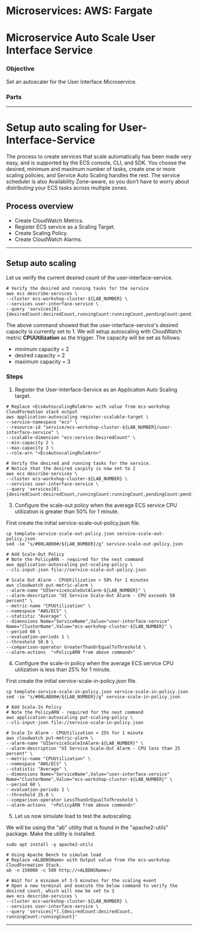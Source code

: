 # Microservices: AWS: Fargate
# Microservice Auto Scale User Interface Service

### Objective

Set an autoscaler for the User Interface Microservice. 

### Parts



___

# Setup auto scaling for User-Interface-Service

The process to create services that scale automatically has been made very easy, and is supported by the ECS console, CLI, and SDK. You choose the desired, minimum and maximum number of tasks, create one or more scaling policies, and Service Auto Scaling handles the rest. The service scheduler is also Availability Zone–aware, so you don’t have to worry about distributing your ECS tasks across multiple zones.

## Process overview

- Create CloudWatch Metrics.
- Register ECS service as a Scaling Target.
- Create Scaling Policy.
- Create CloudWatch Alarms.

___

## Setup auto scaling

Let us verify the current desired count of the user-interface-service.

~~~shell
# Verify the desired and running tasks for the service
aws ecs describe-services \
--cluster ecs-workshop-cluster-${LAB_NUMBER} \
--services user-interface-service \
--query 'services[0].{desiredCount:desiredCount,runningCount:runningCount,pendingCount:pendingCount}'
~~~

The above command showed that the user-interface-service's desired capacity is currently set to 1. We will setup autoscaling with CloudWatch metric **CPUUtilization** as the trigger. The capacity will be set as follows:

- minimum capacity = 2
- desired capacity = 2
- maximum capacity = 3

### Steps

1. Register the User-Interface-Service as an Application Auto Scaling target.

~~~shell
# Replace <EcsAutoscalingRoleArn> with value from ecs-workshop CloudFormation stack output
aws application-autoscaling register-scalable-target \
--service-namespace "ecs" \
--resource-id "service/ecs-workshop-cluster-${LAB_NUMBER}/user-interface-service" \
--scalable-dimension "ecs:service:DesiredCount" \
--min-capacity 2 \
--max-capacity 3 \
--role-arn "<EcsAutoscalingRoleArn>"

# Verify the desired and running tasks for the service.
# Notice that the desired cacpity is now set to 2
aws ecs describe-services \
--cluster ecs-workshop-cluster-${LAB_NUMBER} \
--services user-interface-service \
--query 'services[0].{desiredCount:desiredCount,runningCount:runningCount,pendingCount:pendingCount}'
~~~

3. Configure the scale-out policy when the average ECS service CPU utilization is greater than 50% for 1 minute.

First create the initial service-scale-out-policy.json file.

~~~shell
cp template-service-scale-out-policy.json service-scale-out-policy.json
sed -ie "s/#00LAB00#/${LAB_NUMBER}/g" service-scale-out-policy.json
~~~

~~~shell
# Add Scale-Out Policy
# Note the PolicyARN - required for the next command
aws application-autoscaling put-scaling-policy \
--cli-input-json file://service-scale-out-policy.json
~~~

~~~shell
# Scale Out Alarm - CPUUtilization > 50% for 1 minutes
aws cloudwatch put-metric-alarm \
--alarm-name "UIServiceScaleOutAlarm-${LAB_NUMBER}" \
--alarm-description "UI Service Scale-Out Alarm - CPU exceeds 50 percent" \
--metric-name "CPUUtilization" \
--namespace "AWS/ECS" \
--statistic "Average" \
--dimensions Name="ServiceName",Value="user-interface-service" Name="ClusterName",Value="ecs-workshop-cluster-${LAB_NUMBER}" \
--period 60 \
--evaluation-periods 1 \
--threshold 50.0 \
--comparison-operator GreaterThanOrEqualToThreshold \
--alarm-actions  "<PolicyARN from above command>"
~~~

4. Configure the scale-in policy when the average ECS service CPU utilization is less than 25% for 1 minute.

First create the initial service-scale-in-policy.json file.

~~~shell
cp template-service-scale-in-policy.json service-scale-in-policy.json
sed -ie "s/#00LAB00#/${LAB_NUMBER}/g" service-scale-in-policy.json
~~~

~~~shell
# Add Scale-In Policy
# Note the PolicyARN - required for the next command
aws application-autoscaling put-scaling-policy \
--cli-input-json file://service-scale-in-policy.json
~~~

~~~shell
# Scale In Alarm - CPUUtilization < 25% for 1 minute
aws cloudwatch put-metric-alarm \
--alarm-name "UIServiceScaleInAlarm-${LAB_NUMBER}" \
--alarm-description "UI Service Scale-Out Alarm - CPU less than 25 percent" \
--metric-name "CPUUtilization" \
--namespace "AWS/ECS" \
--statistic "Average" \
--dimensions Name="ServiceName",Value="user-interface-service" Name="ClusterName",Value="ecs-workshop-cluster-${LAB_NUMBER}" \
--period 60 \
--evaluation-periods 1 \
--threshold 25.0 \
--comparison-operator LessThanOrEqualToThreshold \
--alarm-actions  "<PolicyARN from above command>"
~~~

5. Let us now simulate load to test the autoscaling.

We will be using the "ab" utility that is found in the "apache2-utils" package.  Make the utility is installed.

~~~shell
sudo apt install -y apache2-utils
~~~

~~~shell
# Using Apache Bench to simulae load
# Replace <ALBDNSName> with Output value from the ecs-workshop CloudFormation Stack.
ab -n 150000 -c 500 http://<ALBDNSName>/

# Wait for a minimum of 3-5 minutes for the scaling event
# Open a new terminal and execute the below command to verify the desired count, which will now be set to 3
aws ecs describe-services \
--cluster ecs-workshop-cluster-${LAB_NUMBER} \
--services user-interface-service \
--query 'services[*].{desiredCount:desiredCount, runningCount:runningCount}'
~~~

___
